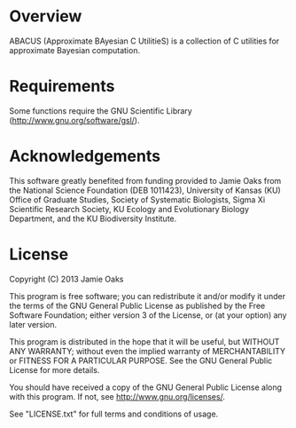 Overview
========

ABACUS (Approximate BAyesian C UtilitieS) is a collection of C utilities for
approximate Bayesian computation.

Requirements
============

Some functions require the GNU Scientific Library
(http://www.gnu.org/software/gsl/).

Acknowledgements
================

This software greatly benefited from funding provided to Jamie Oaks from the
National Science Foundation (DEB 1011423), University of Kansas (KU) Office of
Graduate Studies, Society of Systematic Biologists, Sigma Xi Scientific
Research Society, KU Ecology and Evolutionary Biology Department, and the KU
Biodiversity Institute.

License
=======

Copyright (C) 2013 Jamie Oaks

This program is free software; you can redistribute it and/or modify
it under the terms of the GNU General Public License as published by
the Free Software Foundation; either version 3 of the License, or
(at your option) any later version.

This program is distributed in the hope that it will be useful,
but WITHOUT ANY WARRANTY; without even the implied warranty of
MERCHANTABILITY or FITNESS FOR A PARTICULAR PURPOSE.  See the
GNU General Public License for more details.

You should have received a copy of the GNU General Public License along
with this program. If not, see <http://www.gnu.org/licenses/>.

See "LICENSE.txt" for full terms and conditions of usage.


